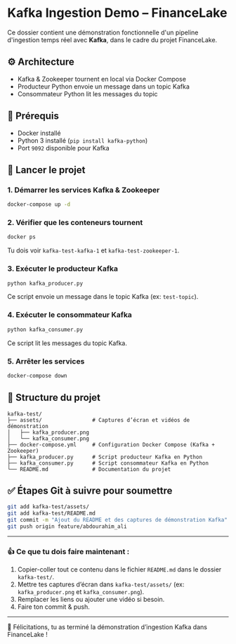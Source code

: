 # Kafka Ingestion Demo – FinanceLake

Ce dossier contient une démonstration fonctionnelle d'un pipeline d'ingestion temps réel avec **Kafka**, dans le cadre du projet FinanceLake.

## ⚙️ Architecture

- Kafka & Zookeeper tournent en local via Docker Compose  
- Producteur Python envoie un message dans un topic Kafka  
- Consommateur Python lit les messages du topic  

## 🧱 Prérequis

- Docker installé  
- Python 3 installé (`pip install kafka-python`)  
- Port `9092` disponible pour Kafka  

## 🚀 Lancer le projet

### 1. Démarrer les services Kafka & Zookeeper

```bash
docker-compose up -d
```

### 2. Vérifier que les conteneurs tournent

```bash
docker ps
```
Tu dois voir `kafka-test-kafka-1` et `kafka-test-zookeeper-1`.

### 3. Exécuter le producteur Kafka

```bash
python kafka_producer.py
```
Ce script envoie un message dans le topic Kafka (ex: `test-topic`).

### 4. Exécuter le consommateur Kafka

```bash
python kafka_consumer.py
```
Ce script lit les messages du topic Kafka.

### 5. Arrêter les services

```bash
docker-compose down
```

## 📁 Structure du projet

```
kafka-test/
├── assets/                # Captures d’écran et vidéos de démonstration
│   ├── kafka_producer.png
│   └── kafka_consumer.png
├── docker-compose.yml     # Configuration Docker Compose (Kafka + Zookeeper)
├── kafka_producer.py      # Script producteur Kafka en Python
├── kafka_consumer.py      # Script consommateur Kafka en Python
└── README.md              # Documentation du projet
```

## ✅ Étapes Git à suivre pour soumettre

```bash
git add kafka-test/assets/
git add kafka-test/README.md
git commit -m "Ajout du README et des captures de démonstration Kafka"
git push origin feature/abdourahim_ali
```

---

### 👍 Ce que tu dois faire maintenant :

1. Copier-coller tout ce contenu dans le fichier `README.md` dans le dossier `kafka-test/`.  
2. Mettre tes captures d’écran dans `kafka-test/assets/` (ex: `kafka_producer.png` et `kafka_consumer.png`).  
3. Remplacer les liens ou ajouter une vidéo si besoin.  
4. Faire ton commit & push.

---

🎉 Félicitations, tu as terminé la démonstration d’ingestion Kafka dans FinanceLake !
